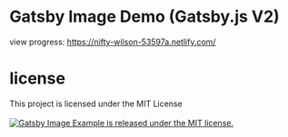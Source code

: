 # Gatsby Image Demo (Gatsby.js V2)
view progress: https://nifty-wilson-53597a.netlify.com/

# license

This project is licensed under the MIT License <br /> <br />
<a href="https://github.com/keegn/gatsby-image-example/blob/master/LICENSE">
    <img src="https://img.shields.io/badge/license-MIT-blue.svg" alt="Gatsby Image Example is released under the MIT license." /> 
</a>
